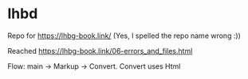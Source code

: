 # lhbd
Repo for https://lhbg-book.link/ (Yes, I spelled the repo name wrong :))

Reached https://lhbg-book.link/06-errors_and_files.html

Flow:
main -> Markup -> Convert. Convert uses Html